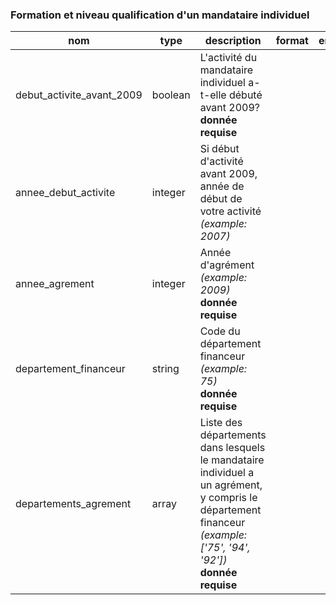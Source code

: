 ### Formation et niveau qualification d'un mandataire individuel

|nom|type|description|format|enum|
|-|-|-|-|-|
|debut_activite_avant_2009|boolean|L'activité du mandataire individuel a-t-elle débuté avant 2009?<br>**donnée requise**|||
|annee_debut_activite|integer|Si début d'activité avant 2009, année de début de votre activité *(example: 2007)*|||
|annee_agrement|integer|Année d'agrément *(example: 2009)*<br>**donnée requise**|||
|departement_financeur|string|Code du département financeur *(example: 75)*<br>**donnée requise**|||
|departements_agrement|array|Liste des départements dans lesquels le mandataire individuel a un agrément, y compris le département financeur *(example: ['75', '94', '92'])*<br>**donnée requise**|||
